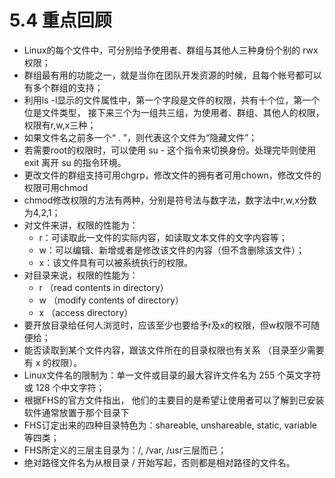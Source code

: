 # 5.4 重点回顾

-   Linux的每个文件中，可分别给予使用者、群组与其他人三种身份个别的 rwx 权限；
-   群组最有用的功能之一，就是当你在团队开发资源的时候，且每个帐号都可以有多个群组的支持；
-   利用ls -l显示的文件属性中，第一个字段是文件的权限，共有十个位，第一个位是文件类型， 接下来三个为一组共三组，为使用者、群组、其他人的权限，权限有r,w,x三种；
-   如果文件名之前多一个“ . ”，则代表这个文件为“隐藏文件”；
-   若需要root的权限时，可以使用 su - 这个指令来切换身份。处理完毕则使用 exit 离开 su 的指令环境。
-   更改文件的群组支持可用chgrp，修改文件的拥有者可用chown，修改文件的权限可用chmod
-   chmod修改权限的方法有两种，分别是符号法与数字法，数字法中r,w,x分数为4,2,1；
-   对文件来讲，权限的性能为：
    -   r：可读取此一文件的实际内容，如读取文本文件的文字内容等；
    -   w：可以编辑、新增或者是修改该文件的内容（但不含删除该文件）；
    -   x：该文件具有可以被系统执行的权限。
-   对目录来说，权限的性能为：
    -   r （read contents in directory）
    -   w （modify contents of directory）
    -   x （access directory）
-   要开放目录给任何人浏览时，应该至少也要给予r及x的权限，但w权限不可随便给；
-   能否读取到某个文件内容，跟该文件所在的目录权限也有关系 （目录至少需要有 x 的权限）。
-   Linux文件名的限制为：单一文件或目录的最大容许文件名为 255 个英文字符或 128 个中文字符；
-   根据FHS的官方文件指出， 他们的主要目的是希望让使用者可以了解到已安装软件通常放置于那个目录下
-   FHS订定出来的四种目录特色为：shareable, unshareable, static, variable等四类；
-   FHS所定义的三层主目录为：/, /var, /usr三层而已；
-   绝对路径文件名为从根目录 / 开始写起，否则都是相对路径的文件名。
